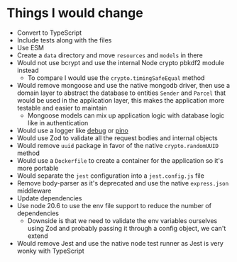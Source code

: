 # Things I would change

- Convert to TypeScript
- Include tests along with the files
- Use ESM
- Create a `data` directory and move `resources` and `models` in there
- Would not use bcrypt and use the internal Node crypto pbkdf2 module instead
  - To compare I would use the `crypto.timingSafeEqual` method
- Would remove mongoose and use the native mongodb driver, then use a domain layer to abstract the database to entities `Sender` and `Parcel` that would be used in the application layer, this makes the application more testable and easier to maintain
  - Mongoose models can mix up application logic with database logic like in authentication
- Would use a logger like [debug](https://npm.im/debug) or [pino](http://npm.im/pino)
- Would use Zod to validate all the request bodies and internal objects
- Would remove `uuid` package in favor of the native `crypto.randomUUID` method
- Would use a `Dockerfile` to create a container for the application so it's more portable
- Would separate the `jest` configuration into a `jest.config.js` file
- Remove body-parser as it's deprecated and use the native `express.json` middleware
- Update dependencies
- Use node 20.6 to use the env file support to reduce the number of dependencies
  - Downside is that we need to validate the env variables ourselves using Zod and probably passing it through a config object, we can't extend
- Would remove Jest and use the native node test runner as Jest is very wonky with TypeScript
